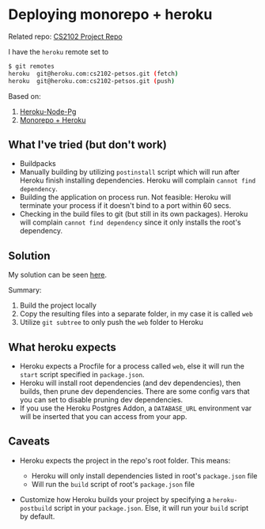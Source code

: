 # Deploying monorepo + heroku

Related repo: [CS2102 Project Repo](https://github.com/benclmnt/CS2102_2021_S1_Team28/blob/master/heroku-deploy.py)

I have the `heroku` remote set to 

```bash
$ git remotes
heroku  git@heroku.com:cs2102-petsos.git (fetch)
heroku  git@heroku.com:cs2102-petsos.git (push)
```

Based on:
1. [Heroku-Node-Pg](https://www.taniarascia.com/node-express-postgresql-heroku/)
2. [Monorepo + Heroku](https://chunkofcode.net/deploying-a-monorepo-with-backend-and-frontend-directory-to-heroku-using-git-subtree/)

## What I've tried (but don't work)

- Buildpacks
- Manually building by utilizing `postinstall` script which will run after Heroku finish installing dependencies. Heroku will complain `cannot find dependency`.
- Building the application on process run. Not feasible: Heroku will terminate your process if it doesn't bind to a port within 60 secs.
- Checking in the build files to git (but still in its own packages). Heroku will complain `cannot find dependency` since it only installs the root's dependency.

## Solution

My solution can be seen [here](https://github.com/benclmnt/CS2102_2021_S1_Team28/blob/master/heroku-deploy.py).

Summary:

1. Build the project locally
2. Copy the resulting files into a separate folder, in my case it is called `web`
3. Utilize `git subtree` to only push the `web` folder to Heroku

## What heroku expects

- Heroku expects a Procfile for a process called `web`, else it will run the `start` script specified in `package.json`.
- Heroku will install root dependencies (and dev dependencies), then builds, then prune dev dependencies. There are some config vars that you can set to disable pruning dev dependencies.
- If you use the Heroku Postgres Addon, a `DATABASE_URL` environment var will be inserted that you can access from your app.

## Caveats

- Heroku expects the project in the repo's root folder. This means:
  - Heroku will only install dependencies listed in root's `package.json` file
  - Will run the `build` script of root's `package.json` file

- Customize how Heroku builds your project by specifying a `heroku-postbuild` script in your `package.json`. Else, it will run your `build` script by default.



